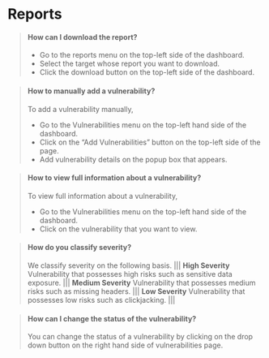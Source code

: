 # Reports

> #### How can I download the report?
> - Go to the reports menu on the top-left side of the dashboard.
> - Select the target whose report you want to download.
> - Click the download button on the top-left side of the dashboard.

> #### How to manually add a vulnerability?
> To add a vulnerability manually,
> - Go to the Vulnerabilities menu on the top-left hand side of the dashboard.
> - Click on the “Add Vulnerabilities” button on the top-left side of the page.
> - Add vulnerability details on the popup box that appears.

> #### How to view full information about a vulnerability?
> To view full information about a vulnerability,
> - Go to the Vulnerabilities menu on the top-left hand side of the dashboard.
> - Click on the vulnerability that you want to view.

> #### How do you classify severity?
> We classify severity on the following basis.
||| **High Severity**
Vulnerability that possesses high risks such as sensitive data exposure.
||| **Medium Severity**
Vulnerability that possesses medium risks such as missing headers.
||| **Low Severity**
Vulnerability that possesses low risks such as clickjacking.
|||

> #### How can I change the status of the vulnerability?
> You can change the status of a vulnerability by clicking on the drop down button on the right hand side of vulnerabilities page.


